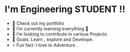 # I'm Engineering STUDENT !!
- 🔭 Check out my portfolio
- 🌱 I’m currently learning everything 🤣
- 👯 I’m looking to contribute in various Projects.
- 🥅 Goals: Learn , explore and Develope.
- ⚡ Fun fact: I love to Adventure .

